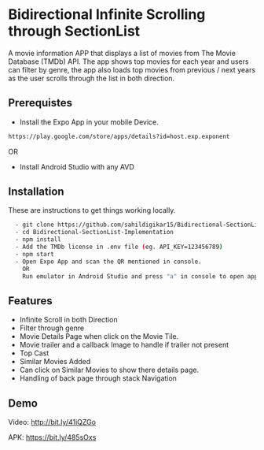 
# Bidirectional Infinite Scrolling through SectionList

A movie information APP that displays a list of movies from The
Movie Database (TMDb) API. The app shows top movies for each year and users can filter by genre, the app also loads top movies from previous / next years as the user scrolls through the
list in both direction.

## Prerequistes
- Install the Expo App in your mobile Device. 
```bash
https://play.google.com/store/apps/details?id=host.exp.exponent
```
OR

- Install Android Studio with any AVD

## Installation

These are instructions to get things working locally.

```bash
  - git clone https://github.com/sahildigikar15/Bidirectional-SectionList-Implementation.git
  - cd Bidirectional-SectionList-Implementation
  - npm install
  - Add the TMDb license in .env file (eg. API_KEY=123456789)
  - npm start
  - Open Expo App and scan the QR mentioned in console. 
    OR 
    Run emulator in Android Studio and press "a" in console to open app in AVD.
```

## Features

- Infinite Scroll in both Direction
- Filter through genre
- Movie Details Page when click on the Movie Tile.
- Movie trailer and a callback Image to handle if trailer not present
- Top Cast
- Similar Movies Added
- Can click on Similar Movies to show there details page.
- Handling of back page through stack Navigation




## Demo

Video: http://bit.ly/41iQZGo

APK: https://bit.ly/485sOxs



